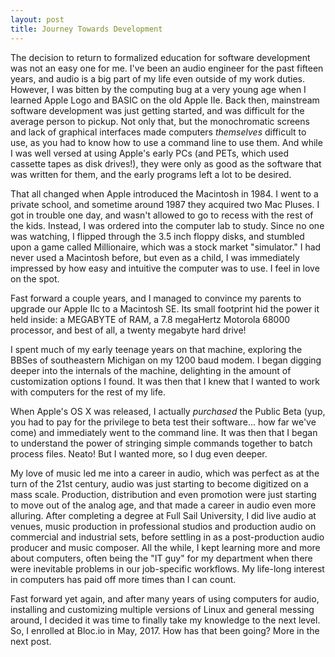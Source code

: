 ```yaml
---
layout: post
title: Journey Towards Development
---
```


The decision to return to formalized education for software development was not an easy one for me.  I've been an audio engineer for the past fifteen years, and audio is a big part of my life even outside of my work duties.  However, I was bitten by the computing bug at a very young age when I learned Apple Logo and BASIC on the old Apple IIe.  Back then, mainstream software development was just getting started, and was difficult for the average person to pickup.  Not only that, but the monochromatic screens and lack of graphical interfaces made computers *themselves* difficult to use, as you had to know how to use a command line to use them.  And while I was well versed at using Apple's early PCs (and PETs, which used cassette tapes as disk drives!), they were only as good as the software that was written for them, and the early programs left a lot to be desired.

That all changed when Apple introduced the Macintosh in 1984.  I went to a private school, and sometime around 1987 they acquired two Mac Pluses.  I got in trouble one day, and wasn't allowed to go to recess with the rest of the kids.  Instead, I was ordered into the computer lab to study.  Since no one was watching, I flipped through the 3.5 inch floppy disks, and stumbled upon a game called Millionaire, which was a stock market "simulator."  I had never used a Macintosh before, but even as a child, I was immediately impressed by how easy and intuitive the computer was to use.  I feel in love on the spot.

Fast forward a couple years, and I managed to convince my parents to upgrade our Apple IIc to a Macintosh SE.  Its small footprint hid the power it held inside: a MEGABYTE of RAM, a 7.8 megaHertz Motorola 68000 processor, and best of all, a twenty megabyte hard drive!

I spent much of my early teenage years on that machine, exploring the BBSes of southeastern Michigan on my 1200 baud modem.  I began digging deeper into the internals of the machine, delighting in the amount of customization options I found.  It was then that I knew that I wanted to work with computers for the rest of my life.

When Apple's OS X was released, I actually *purchased* the Public Beta (yup, you had to pay for the privilege to beta test their software... how far we've come) and immediately went to the command line.  It was then that I began to understand the power of stringing simple commands together to batch process files.  Neato!  But I wanted more, so I dug even deeper.

My love of music led me into a career in audio, which was perfect as at the turn of the 21st century, audio was just starting to become digitized on a mass scale.  Production, distribution and even promotion were just starting to move out of the analog age, and that made a career in audio even more alluring.  After completing a degree at Full Sail University, I did live audio at venues, music production in professional studios and production audio on commercial and industrial sets, before settling in as a post-production audio producer and music composer.  All the while, I kept learning more and more about computers, often being the "IT guy" for my department when there were inevitable problems in our job-specific workflows. My life-long interest in computers has paid off more times than I can count.

Fast forward yet again, and after many years of using computers for audio, installing and customizing multiple versions of Linux and general messing around, I decided it was time to finally take my knowledge to the next level.  So, I enrolled at Bloc.io in May, 2017.  How has that been going?  More in the next post.
